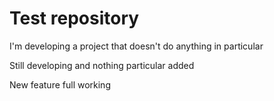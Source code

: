 # Test repository

I'm developing a project that doesn't do anything in particular

Still developing and nothing particular added

New feature full working
